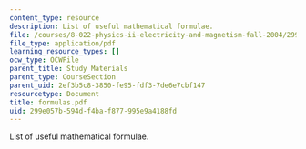 ```yaml
---
content_type: resource
description: List of useful mathematical formulae.
file: /courses/8-022-physics-ii-electricity-and-magnetism-fall-2004/299e057b594df4baf877995e9a4188fd_formulas.pdf
file_type: application/pdf
learning_resource_types: []
ocw_type: OCWFile
parent_title: Study Materials
parent_type: CourseSection
parent_uid: 2ef3b5c8-3850-fe95-fdf3-7de6e7cbf147
resourcetype: Document
title: formulas.pdf
uid: 299e057b-594d-f4ba-f877-995e9a4188fd
---
```

List of useful mathematical formulae.

